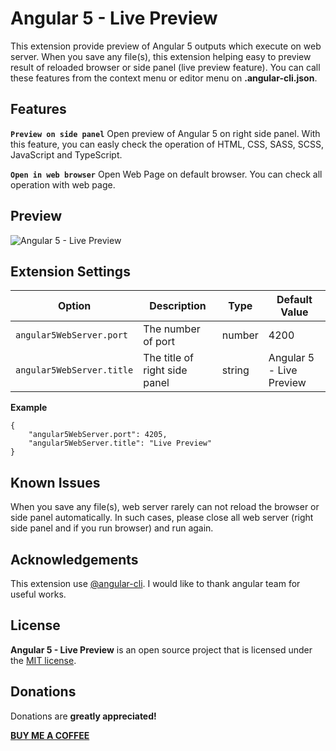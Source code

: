 # Angular 5 - Live Preview

This extension provide preview of Angular 5 outputs which execute on web server. 
When you save any file(s), this extension helping easy to preview result of reloaded browser or side panel (live preview feature).
You can call these features from the context menu or editor menu on **.angular-cli.json**. 

## Features

**`Preview on side panel`**
Open preview of Angular 5 on right side panel. With this feature, you can easly check the operation of HTML, CSS, SASS, SCSS, JavaScript and TypeScript.


**`Open in web browser`**
Open Web Page on default browser. You can check all operation with web page.


## Preview
![Angular 5 - Live Preview](https://raw.githubusercontent.com/gurayyarar/angular5-live-preview/master/images/preview.gif)

## Extension Settings
|Option|Description|Type|Default Value|
|---|---|---|---|
|`angular5WebServer.port`|The number of port|number|4200|
|`angular5WebServer.title`|The title of right side panel|string|Angular 5 - Live Preview|


**Example**

    {
	    "angular5WebServer.port": 4205,
	    "angular5WebServer.title": "Live Preview" 
	}

## Known Issues

When you save any file(s), web server rarely can not reload the browser or side panel automatically. In such cases, please close all web server (right side panel and if you run browser) and run again.

## Acknowledgements

This extension use [@angular-cli](https://github.com/angular/angular-cli). I would like to thank angular team for useful works.

## License
**Angular 5 - Live Preview** is an open source project that is licensed under the [MIT license](http://opensource.org/licenses/MIT).

## Donations
Donations are **greatly appreciated!**

**[BUY ME A COFFEE](http://bit.ly/2yXXW1K)**